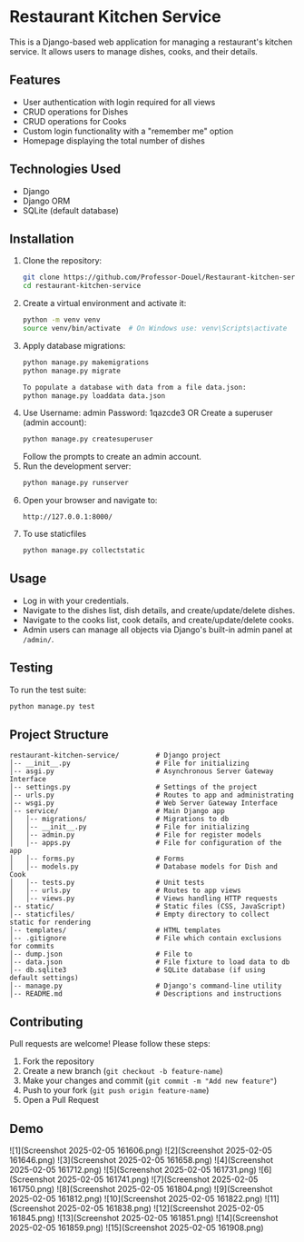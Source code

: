 # Restaurant Kitchen Service

This is a Django-based web application for managing a restaurant's kitchen service.
It allows users to manage dishes, cooks, and their details.

## Features
- User authentication with login required for all views
- CRUD operations for Dishes
- CRUD operations for Cooks
- Custom login functionality with a "remember me" option
- Homepage displaying the total number of dishes

## Technologies Used
- Django
- Django ORM
- SQLite (default database)

## Installation
1. Clone the repository:
   ```sh
   git clone https://github.com/Professor-Douel/Restaurant-kitchen-service.git
   cd restaurant-kitchen-service
   ```
2. Create a virtual environment and activate it:
   ```sh
   python -m venv venv
   source venv/bin/activate  # On Windows use: venv\Scripts\activate
   ```
3. Apply database migrations:
   ```sh
   python manage.py makemigrations
   python manage.py migrate
   ```
   ```sh
   To populate a database with data from a file data.json:
   python manage.py loaddata data.json
   ```
4. Use Username: admin
       Password: 1qazcde3
   OR
   Create a superuser (admin account):
   ```sh
   python manage.py createsuperuser
   ```
   Follow the prompts to create an admin account.
5. Run the development server:
   ```sh
   python manage.py runserver
   ```
6. Open your browser and navigate to:
   ```
   http://127.0.0.1:8000/
   ```
7. To use staticfiles
   ```sh
   python manage.py collectstatic
   ```

## Usage
- Log in with your credentials.
- Navigate to the dishes list, dish details, and create/update/delete dishes.
- Navigate to the cooks list, cook details, and create/update/delete cooks.
- Admin users can manage all objects via Django's built-in admin panel at `/admin/`.

## Testing
To run the test suite:
```sh
python manage.py test
```

## Project Structure
```
restaurant-kitchen-service/         # Django project
│-- __init__.py                     # File for initializing
│-- asgi.py                         # Asynchronous Server Gateway Interface
│-- settings.py                     # Settings of the project
│-- urls.py                         # Routes to app and administrating
│-- wsgi.py                         # Web Server Gateway Interface
│-- service/                        # Main Django app
│   │-- migrations/                 # Migrations to db
│   │-- __init__.py                 # File for initializing
│   │-- admin.py                    # File for register models
│   │-- apps.py                     # File for configuration of the app
│   │-- forms.py                    # Forms
│   │-- models.py                   # Database models for Dish and Cook
│   │-- tests.py                    # Unit tests
│   │-- urls.py                     # Routes to app views
│   │-- views.py                    # Views handling HTTP requests
│-- static/                         # Static files (CSS, JavaScript)
│-- staticfiles/                    # Empty directory to collect static for rendering
│-- templates/                      # HTML templates
│-- .gitignore                      # File which contain exclusions for commits
│-- dump.json                       # File to 
│-- data.json                       # File fixture to load data to db
│-- db.sqlite3                      # SQLite database (if using default settings)
│-- manage.py                       # Django's command-line utility
│-- README.md                       # Descriptions and instructions
```

## Contributing
Pull requests are welcome! Please follow these steps:
1. Fork the repository
2. Create a new branch (`git checkout -b feature-name`)
3. Make your changes and commit (`git commit -m "Add new feature"`)
4. Push to your fork (`git push origin feature-name`)
5. Open a Pull Request

## Demo
![1](Screenshot 2025-02-05 161606.png)
![2](Screenshot 2025-02-05 161646.png)
![3](Screenshot 2025-02-05 161658.png)
![4](Screenshot 2025-02-05 161712.png)
![5](Screenshot 2025-02-05 161731.png)
![6](Screenshot 2025-02-05 161741.png)
![7](Screenshot 2025-02-05 161750.png)
![8](Screenshot 2025-02-05 161804.png)
![9](Screenshot 2025-02-05 161812.png)
![10](Screenshot 2025-02-05 161822.png)
![11](Screenshot 2025-02-05 161838.png)
![12](Screenshot 2025-02-05 161845.png)
![13](Screenshot 2025-02-05 161851.png)
![14](Screenshot 2025-02-05 161859.png)
![15](Screenshot 2025-02-05 161908.png)
